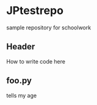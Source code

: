 # JPtestrepo

sample repository for schoolwork

## Header

How to write code here

## foo.py

tells my age

